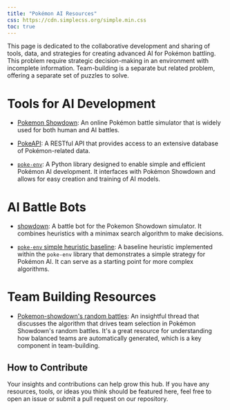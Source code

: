 ```yaml
---
title: "Pokémon AI Resources"
css: https://cdn.simplecss.org/simple.min.css
toc: true
---
```


This page is dedicated to the collaborative development and sharing of tools, data, and strategies for creating advanced AI for Pokémon battling. This problem require strategic decision-making in an environment with incomplete information. Team-building is a separate but related problem, offering a separate set of puzzles to solve.

# Tools for AI Development

-  [Pokemon Showdown](https://pokemonshowdown.com/): An online Pokémon battle simulator that is widely used for both human and AI battles.

-  [PokeAPI](https://pokeapi.co/): A RESTful API that provides access to an extensive database of Pokémon-related data.

-  [`poke-env`](https://github.com/hsahovic/poke-env): A Python library designed to enable simple and efficient Pokémon AI development. It interfaces with Pokémon Showdown and allows for easy creation and training of AI models.

# AI Battle Bots

-  [showdown](https://github.com/pmariglia/showdown): A battle bot for the Pokemon Showdown simulator. It combines heuristics with a minimax search algorithm to make decisions.

-  [`poke-env` simple heuristic baseline](https://github.com/hsahovic/poke-env/blob/22bb424ad05fa963d7a0eb14307572587199d631/src/poke_env/player/baselines.py#L19): A baseline heuristic implemented within the `poke-env` library that demonstrates a simple strategy for Pokémon AI. It can serve as a starting point for more complex algorithms.

# Team Building Resources

-  [Pokemon-showdown's random battles](https://www.smogon.com/forums/threads/gen-9-random-battle-roles-information-and-code-explanation.3712694/): An insightful thread that discusses the algorithm that drives team selection in Pokémon Showdown's random battles. It's a great resource for understanding how balanced teams are automatically generated, which is a key component in team-building.

## How to Contribute

Your insights and contributions can help grow this hub. If you have any resources, tools, or ideas you think should be featured here, feel free to open an issue or submit a pull request on our repository.
